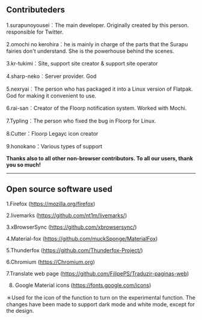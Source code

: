 ## Contributeders
1.surapunoyousei︰The main developer. Originally created by this person. responsible for Twitter.

2.omochi no kerohira︰he is mainly in charge of the parts that the Surapu fairies don't understand. She is the powerhouse behind the scenes.

3.kr-tukimi︰Site, support site creator & support site operator

4.sharp-neko︰Server provider. God

5.nexryai︰The person who has packaged it into a Linux version of Flatpak. God for making it convenient to use.

6.rai-san︰Creator of the Floorp notification system. Worked with Mochi.

7.Typling︰The person who fixed the bug in Floorp for Linux.

8.Cutter：Floorp Legayc icon creator

9.honokano：Various types of support

<strong>Thanks also to all other non-browser contributors. To all our users, thank you so much!</strong>

---
## Open source software used

1.Firefox (https://mozilla.org/firefox)

2.livemarks (https://github.com/nt1m/livemarks/)

3.xBrowserSync (https://github.com/xbrowsersync/)

4.Material-fox (https://github.com/muckSponge/MaterialFox)

5.Thunderfox (https://github.com/Thunderfox-Project/)

6.Chromium (https://Chromium.org)

7.Translate web page (https://github.com/FilipePS/Traduzir-paginas-web)

8. Google Material icons (https://fonts.google.com/icons) 

＊Used for the icon of the function to turn on the experimental function. The changes have been made to support dark mode and white mode, except for the design.
